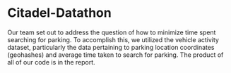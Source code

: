 # Citadel-Datathon
Our team set out to address the question of how to minimize time spent searching for parking.
To accomplish this, we utilized the vehicle activity dataset, particularly the data pertaining to parking location coordinates (geohashes) and average time taken to search for parking.
The product of all of our code is in the report. 
